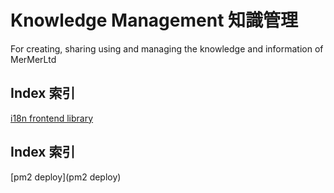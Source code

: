 # Knowledge Management 知識管理
For creating, sharing using and managing the knowledge and information of MerMerLtd

## Index 索引
[i18n frontend library](i18n-Frontend-Library.md)
## Index 索引
[pm2 deploy](pm2 deploy)
